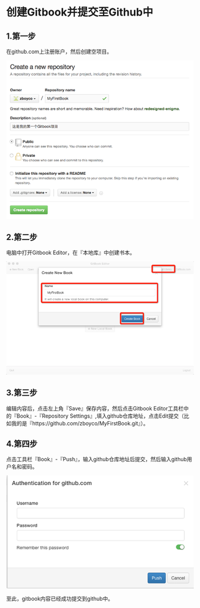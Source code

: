 # 创建Gitbook并提交至Github中

## 1.第一步

在github.com上注册账户，然后创建空项目。

![](/assets/step1.png)

## 2.第二步

电脑中打开Gitbook Editor，在『本地库』中创建书本。

![](/assets/step2.png)

## 3.第三步

编辑内容后，点击左上角『Save』保存内容，然后点击Gitbook Editor工具栏中的『Book』-『Repository Settings』,填入github仓库地址，点击Edit提交（比如我的是『https:\/\/github.com\/zboyco\/MyFirstBook.git』）。

## 4.第四步

点击工具栏『Book』-『Push』，输入github仓库地址后提交，然后输入github用户名和密码。

![](/assets/step3.png)

至此，gitbook内容已经成功提交到github中。

